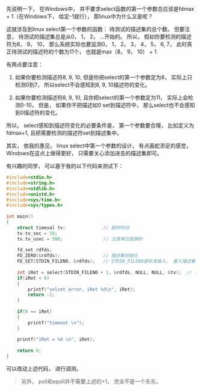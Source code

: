 ﻿ 先说明一下， 在Windows中， 并不要求select函数的第一个参数总应该是fdmax + 1（在Windows下， 给定-1就行）， 那linux中为什么又是呢？

这就涉及到linux select第一个参数的函数： 待测试的描述集的总个数。 但要注意， 待测试的描述集总是从0， 1， 2， ...开始的。 所以， 假如你要检测的描述符为8， 9， 10， 那么系统实际也要监测0， 1， 2， 3， 4， 5， 6,  7，  此时真正待测试的描述符的个数为11个， 也就是max（8， 9， 10） + 1

 

有两点要注意：

1.  如果你要检测描述符8, 9, 10, 但是你把select的第一个参数定为8， 实际上只检测0到7， 所以select不会感知到8, 9, 10描述符的变化。

2.  如果你要检测描述符8, 9, 10, 且你把select的第一个参数定为11， 实际上会检测0-10， 但是， 如果你不把描述如0 set到描述符中， 那么select也不会感知到0描述符的变化。

 

 所以， select感知到描述符变化的必要条件是， 第一个参数要合理， 比如定义为fdmax+1,  且把需要检测的描述符set到描述集中。

其实， 依我的愚见， linux select中第一个参数的设计， 有点画蛇添足的感觉，Windows在这点上做得更好， 只需要关心添加进去的描述集即可。

 

有兴趣的同学， 可以基于我的以下代码来测试下：
```cpp
#include<stdio.h>
#include<string.h>
#include<stdlib.h>
#include<unistd.h>
#include<sys/time.h>
#include<sys/types.h>
 
int main()
{
    struct timeval tv;              // 超时时间
	tv.tv_sec = 10;
    tv.tv_usec = 500;               // 注意单位是微秒
 
    fd_set rdfds;
    FD_ZERO(&rdfds);                // 描述集初始化
    FD_SET(STDIN_FILENO, &rdfds);   // STDIN_FILENO是标准输入， 塞入描述集
	
    int iRet = select(STDIN_FILENO + 1, &rdfds, NULL, NULL, &tv);  // 注意注意
    if(iRet < 0)
	{
		printf("selcet error, iRet %d\n", iRet);
		return -1;
	}
 
   	if(0 == iRet)
	{
		printf("timeout \n");
	}
 
	printf("iRet = %d \n", iRet); 
	
	return 0;
}
```
  可以改动上述代码， 进行调测。


> 另外， poll和epoll并不需要上述的+1， 完全不是一个东东。
